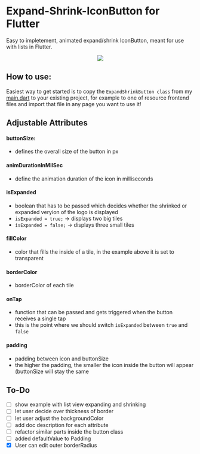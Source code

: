 # Expand-Shrink-IconButton for Flutter
Easy to impletement, animated expand/shrink IconButton, meant for use with lists in Flutter.

<p align="center">
  <img src="https://github.com/HartP97/Expand-Shrink-IconButton-for-Flutter/blob/master/expand-shrink-icon.gif">
</p>

## How to use:

Easiest way to get started is to copy the `ExpandShrinkButton class` from my [main.dart](https://github.com/HartP97/Expand-Shrink-IconButton-for-Flutter/blob/master/main.dart) to your existing project, for example to one of resource frontend files and import that file in any page you want to use it! 

## Adjustable Attributes

#### buttonSize:
- defines the overall size of the button in px

#### animDurationInMilSec
- define the animation duration of the icon in milliseconds

#### isExpanded
- boolean that has to be passed which decides whether the shrinked or expanded veryion of the logo is displayed
- `isExpanded = true;` -> displays two big tiles
- `isExpanded = false;` -> displays three small tiles

#### fillColor
- color that fills the inside of a tile, in the example above it is set to transparent

#### borderColor
- borderColor of each tile

#### onTap
- function that can be passed and gets triggered when the button receives a single tap
- this is the point where we should switch `isExpanded` between `true` and `false`

#### padding
- padding between icon and buttonSize
- the higher the padding, the smaller the icon inside the button will appear (buttonSize will stay the same


## To-Do
- [ ] show example with list view expanding and shrinking
- [ ] let user decide over thickness of border
- [ ] let user adjust the backgroundColor
- [ ] add doc description for each attribute
- [ ] refactor similar parts inside the button class
- [ ] added defaultValue to Padding
- [x] User can edit outer borderRadius
